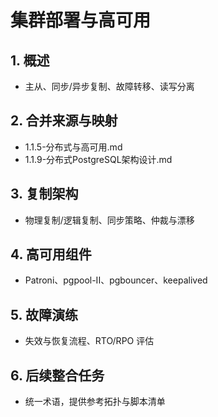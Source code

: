 # 集群部署与高可用

## 1. 概述

- 主从、同步/异步复制、故障转移、读写分离

## 2. 合并来源与映射

- 1.1.5-分布式与高可用.md
- 1.1.9-分布式PostgreSQL架构设计.md

## 3. 复制架构

- 物理复制/逻辑复制、同步策略、仲裁与漂移

## 4. 高可用组件

- Patroni、pgpool-II、pgbouncer、keepalived

## 5. 故障演练

- 失效与恢复流程、RTO/RPO 评估

## 6. 后续整合任务

- 统一术语，提供参考拓扑与脚本清单
